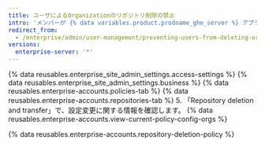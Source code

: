 ```yaml
---
title: ユーザによるOrganizationのリポジトリ削除の禁止
intro: 'メンバーが {% data variables.product.prodname_ghe_server %} アプライアンス上で Organization 内のリポジトリを削除したり移譲したりするのを禁止できます。'
redirect_from:
  - /enterprise/admin/user-management/preventing-users-from-deleting-organization-repositories
versions:
  enterprise-server: '*'
---
```


{% data reusables.enterprise_site_admin_settings.access-settings %}
{% data reusables.enterprise_site_admin_settings.business %}
{% data reusables.enterprise-accounts.policies-tab %}
{% data reusables.enterprise-accounts.repositories-tab %}
5. 「Repository deletion and transfer」で、設定変更に関する情報を確認します。 {% data reusables.enterprise-accounts.view-current-policy-config-orgs %}

{% data reusables.enterprise-accounts.repository-deletion-policy %}
